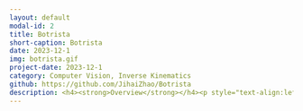 ```yaml
---
layout: default
modal-id: 2
title: Botrista
short-caption: Botrista
date: 2023-12-1
img: botrista.gif
project-date: 2023-12-1
category: Computer Vision, Inverse Kinematics
github: https://github.com/JihaiZhao/Botrista
description: <h4><strong>Overview</strong></h4><p style="text-align:left;">The purpose of the project is to use the Franka Emika Panda arm to brew a cup of pour-over coffee. Computer vision and AprilTags were used to find the location of each object, and a custom wrapper package for MoveIt was written to control the robot. This project was done by a group of five in 3 weeks.<br>Group Members<span>:</span> <a href= "https://anujn9.github.io/" >Anuj Natraj</a>, <a href= "https://www.cdiorio.dev/" >Carter DiOrio</a>, <a href= "https://scferro.github.io/" >Stephen Ferro</a>, <a href= "https://kylew239.github.io/" >Kyle Wang</a></p><h4><strong>Video Demo</strong></h4><iframe width="700" height="450" src="https://www.youtube.com/embed/INRJ8Y_SD4U?si=X1NxuWG7hQWI9v2w" title="YouTube video player" frameborder="0" allow="accelerometer; autoplay; clipboard-write; encrypted-media; gyroscope; picture-in-picture; web-share" allowfullscreen></iframe><br><ul><li><h5 style="text-align:left;">Nodes</h5></li><ul><li><p style="text-align:left;">botrista Package<span>:</span></p></li><ul><li><p style="text-align:left;">camera_localizer<span>:</span> localizes the d435 and d405 cameras and publishes transforms for april tags seen by the cameras from the robot base</p></li><li><p style="text-align:left;">coffee_grounds<span>:</span> controls the actions for picking up and dumping the coffee scoop</p></li><li><p style="text-align:left;">cup_detection<span>:</span> handles detection of the coffee cup in the cup holder and triggers the rest of the routine. also publishes a transform to the top of the coffee cup</p></li><li><p style="text-align:left;">delay_node<span>:</span> handles the delay service which is used to pause the robot for a specified time at certain points in the routine</p></li><li><p style="text-align:left;">grasp_node<span>:</span> offers the grasp_process action, which is used to grap the "standard" handle used for the kettle, pot, and filter</p></li><li><p style="text-align:left;">handle_detector<span>:</span> tracks the blue and green tape on the handles of the objects using the d405 camera and publishes a tf for the object handle</p></li><li><p style="text-align:left;">kettle<span>:</span> handles action for picking up, pouring, and placing the kettle</p></li><li><p style="text-align:left;">pick_filter<span>:</span> offers the action to pick up the coffee filter</p></li><li><p style="text-align:left;">pot<span>:</span> handles action for picking up, pouring, and placing the coffee pot</p></li><li><p style="text-align:left;">pouring<span>:</span> offers the pour action, which is used by the kettle to create spiral motions</p></li><li><p style="text-align:left;">run_botrista<span>:</span> the main node which offers the make_coffee action</p></li></ul><li><p style="text-align:left;">botrista Package<span>:</span></p></li><ul><li><p style="text-align:left;">grasp_planner<span>:</span> handles planning and execution of grasp actions</p></li><li><p style="text-align:left;">moveitapi<span>:</span> a wrapper class for sending moveit commands to a robot like the Franka</p></li></ul></ul></ul>
---
```

